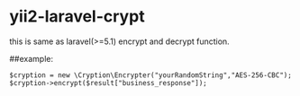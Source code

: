 # yii2-laravel-crypt
this is same as laravel(>=5.1) encrypt and decrypt function.

##example:

```
$cryption = new \Cryption\Encrypter("yourRandomString","AES-256-CBC");
$cryption->encrypt($result["business_response"]);

```